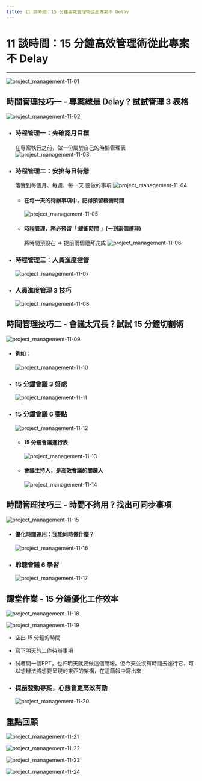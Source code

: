 ```yaml
---
title: 11 談時間：15 分鐘高效管理術從此專案不 Delay
---
```

 
# 11 談時間：15 分鐘高效管理術從此專案不 Delay
---

![project_management-11-01](/public/docFubon/project_management/project_management-11-01.png)

## 時間管理技巧一 - 專案總是 Delay ? 試試管理 3 表格
  ![project_management-11-02](/public/docFubon/project_management/project_management-11-02.png)

  - ### 時程管理一：先確認月目標
    在專案執行之前，做一份屬於自己的時間管理表
    ![project_management-11-03](/public/docFubon/project_management/project_management-11-03.png)

  - ### 時程管理二：安排每日待辦
    落實到每個月、每週、每一天 要做的事項
    ![project_management-11-04](/public/docFubon/project_management/project_management-11-04.png)

    - #### 在每一天的待辦事項中，記得預留緩衝時間
      ![project_management-11-05](/public/docFubon/project_management/project_management-11-05.png)

    - #### 時程管理，務必預留「 緩衝時間 」(一到兩個禮拜)
      將時間預設在 => 提前兩個禮拜完成
      ![project_management-11-06](/public/docFubon/project_management/project_management-11-06.png)

  - ### 時程管理三：人員進度控管
    ![project_management-11-07](/public/docFubon/project_management/project_management-11-07.png)

  - ### 人員進度管理 3 技巧
    ![project_management-11-08](/public/docFubon/project_management/project_management-11-08.png)

## 時間管理技巧二 - 會議太冗長？試試 15 分鐘切割術
  ![project_management-11-09](/public/docFubon/project_management/project_management-11-09.png)

  - #### 例如：
    ![project_management-11-10](/public/docFubon/project_management/project_management-11-10.png)

  - ### 15 分鐘會議 3 好處
    ![project_management-11-11](/public/docFubon/project_management/project_management-11-11.png)

  - ### 15 分鐘會議 6 要點
    ![project_management-11-12](/public/docFubon/project_management/project_management-11-12.png)

    - #### 15 分鐘會議進行表
      ![project_management-11-13](/public/docFubon/project_management/project_management-11-13.png)

    - #### 會議主持人，是高效會議的關鍵人
      ![project_management-11-14](/public/docFubon/project_management/project_management-11-14.png)

## 時間管理技巧三 - 時間不夠用？找出可同步事項
  ![project_management-11-15](/public/docFubon/project_management/project_management-11-15.png)

  - #### 優化時間運用：我能同時做什麼？
    ![project_management-11-16](/public/docFubon/project_management/project_management-11-16.png)

  - ### 聆聽會議 6 學習
    ![project_management-11-17](/public/docFubon/project_management/project_management-11-17.png)

## 課堂作業 - 15 分鐘優化工作效率
  ![project_management-11-18](/public/docFubon/project_management/project_management-11-18.png)

  ![project_management-11-19](/public/docFubon/project_management/project_management-11-19.png)
  - 空出 15 分鐘的時間
  - 寫下明天的工作待辦事項
  - 試著開一個PPT，也許明天就要做這個簡報，但今天並沒有時間去進行它，可以想辦法將想要呈現的東西的架構，在這簡報中寫出來

  - ### 提前發動專案，心態會更高效有勁
    ![project_management-11-20](/public/docFubon/project_management/project_management-11-20.png)

## 重點回顧
  ![project_management-11-21](/public/docFubon/project_management/project_management-11-21.png)

  ![project_management-11-22](/public/docFubon/project_management/project_management-11-22.png)

  ![project_management-11-23](/public/docFubon/project_management/project_management-11-23.png)

  ![project_management-11-24](/public/docFubon/project_management/project_management-11-24.png)
